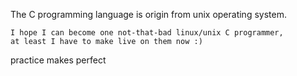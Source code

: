 
The C programming language is origin from unix operating system.

    I hope I can become one not-that-bad linux/unix C programmer,
    at least I have to make live on them now :)

practice makes perfect
